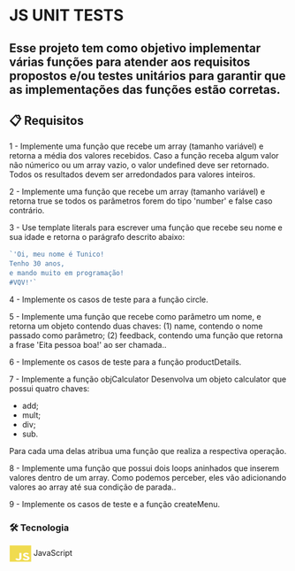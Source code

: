 # JS UNIT TESTS

## Esse projeto tem como objetivo implementar várias funções para atender aos requisitos propostos e/ou testes unitários para garantir que as implementações das funções estão corretas.

## 📋 Requisitos

1 - Implemente uma função que recebe um array (tamanho variável) e retorna a média dos valores recebidos. Caso a função receba algum valor não númerico ou um array vazio, o valor undefined deve ser retornado. Todos os resultados devem ser arredondados para valores inteiros. 

2 - Implemente uma função que recebe um array (tamanho variável) e retorna true se todos os parâmetros forem do tipo 'number' e false caso contrário.

3 - Use template literals para escrever uma função que recebe seu nome e sua idade e retorna o parágrafo descrito abaixo:

```javascript
`'Oi, meu nome é Tunico!
Tenho 30 anos,
e mando muito em programação!
#VQV!'`
```

4 - Implemente os casos de teste para a função circle.

5 - Implemente uma função que recebe como parâmetro um nome, e retorna um objeto contendo duas chaves:
    (1) name, contendo o nome passado como parâmetro;
    (2) feedback, contendo uma função que retorna a frase 'Eita pessoa boa!' ao ser chamada..

6 - Implemente os casos de teste para a função productDetails.

7 - Implemente a função objCalculator
Desenvolva um objeto calculator que possui quatro chaves:
  - add;
  - mult;
  - div;
  - sub.

Para cada uma delas atribua uma função que realiza a respectiva operação.

8 - Implemente uma função que possui dois loops aninhados que inserem valores dentro de um array. Como podemos perceber, eles vão adicionando valores ao array até sua condição de parada..

9 - Implemente os casos de teste e a função createMenu.

### 🛠 Tecnologia

 <img align="center" alt="Celi-Js" height="30" width="40" src="https://raw.githubusercontent.com/devicons/devicon/master/icons/javascript/javascript-plain.svg"> JavaScript
